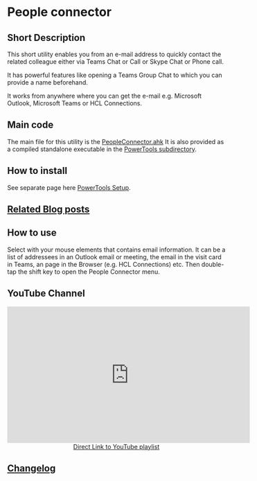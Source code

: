 # People connector

## Short Description

This short utility enables you from an e-mail address to quickly contact the related colleague either via Teams Chat or Call or Skype Chat or Phone call.

It has powerful features like opening a Teams Group Chat to which you can provide a name beforehand.

It works from anywhere where you can get the e-mail e.g. Microsoft Outlook, Microsoft Teams or HCL Connections.

## Main code

The main file for this utility is the [PeopleConnector.ahk](https://github.com/tdalon/ahk/blob/master/PeopleConnector.ahk)
It is also provided as a compiled standalone executable in the [PowerTools subdirectory](https://github.com/tdalon/ahk/tree/master/PowerTools).

## How to install

See separate page here [PowerTools Setup](PowerTools-Setup).

## [Related Blog posts](https://tdalon.blogspot.com/search/label/people-connector)

## How to use

Select with your mouse elements that contains email information. It can be a list of addressees in an Outlook email or meeting, the email in the visit card in Teams, an page in the Browser (e.g. HCL Connections) etc.
Then double-tap the shift key to open the People Connector menu.

## YouTube Channel

<div align="center"><iframe width="560" height="315" src="https://www.youtube.com/embed/videoseries?list=PLUSZfg60tAwIebdiMlRjF_KFWdWTYnKur" frameborder="0" allow="accelerometer; autoplay; encrypted-media; gyroscope; picture-in-picture" allowfullscreen></iframe><br><a href="https://www.youtube.com/playlist?list=PLUSZfg60tAwIebdiMlRjF_KFWdWTYnKur">Direct Link to YouTube playlist</a></div>

## [Changelog](People-Connector-(Changelog))
